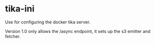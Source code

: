# tika-ini

Use for configuring the docker tika server. 

Version 1.0 only allows the /async endpoint, it sets up the s3 emitter and fetcher.
